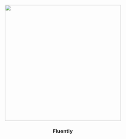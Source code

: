 <p align="center">
  <a href="https://fluently.datinternet.nl">
    <img src="https://media.datinternet.nl/fluently/branding/icon_logo_colored.svg" width="375">
  </a>
</p>
<h3 align="center">Fluently</h3>
